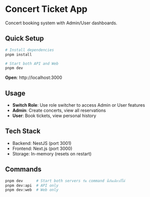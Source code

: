 #  Concert Ticket App

Concert booking system with Admin/User dashboards.

## Quick Setup

```bash
# Install dependencies
pnpm install

# Start both API and Web
pnpm dev
```

**Open**: http://localhost:3000

## Usage

- **Switch Role**: Use role switcher to access Admin or User features
- **Admin**: Create concerts, view all reservations  
- **User**: Book tickets, view personal history

## Tech Stack

- Backend: NestJS (port 3001)
- Frontend: Next.js (port 3000)
- Storage: In-memory (resets on restart)

## Commands

```bash
pnpm dev      # Start both servers รัน command นี้อันเดียวก็ได้
pnpm dev:api  # API only
pnpm dev:web  # Web only
```

